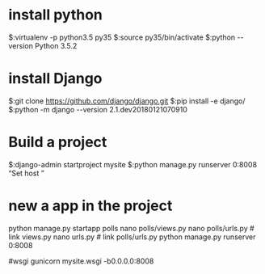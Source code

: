 # install python
$:virtualenv -p python3.5 py35
$:source py35/bin/activate
$:python --version
Python 3.5.2


# install Django
$:git clone https://github.com/django/django.git
$:pip install -e django/
$:python -m django --version
2.1.dev20180121070910

# Build a project
$:django-admin startproject mysite
$:python manage.py runserver 0:8008
“Set host ”

# new a app in the project
python manage.py startapp polls
nano polls/views.py 
nano polls/urls.py # link views.py
nano urls.py  # link polls/urls.py
python manage.py runserver 0:8008

#wsgi
gunicorn mysite.wsgi -b0.0.0.0:8008
